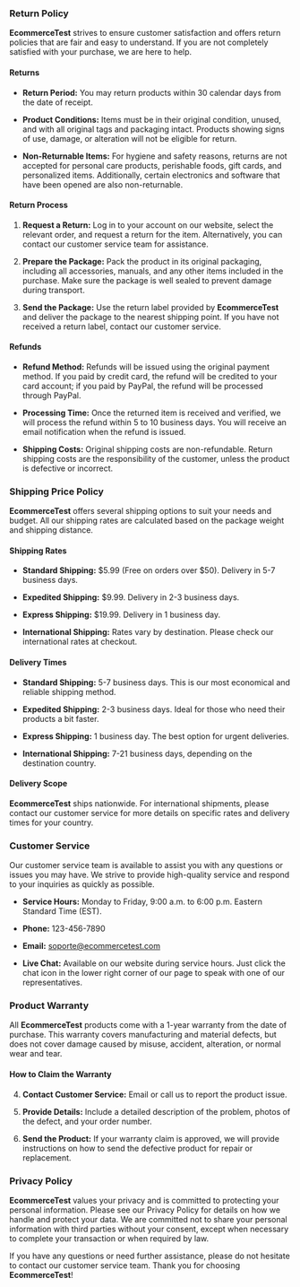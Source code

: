 ### **Return Policy**

**EcommerceTest** strives to ensure customer satisfaction and offers return policies that are fair and easy to understand. If you are not completely satisfied with your purchase, we are here to help.

#### **Returns**

- **Return Period:** You may return products within 30 calendar days from the date of receipt.

- **Product Conditions:** Items must be in their original condition, unused, and with all original tags and packaging intact. Products showing signs of use, damage, or alteration will not be eligible for return.

- **Non-Returnable Items:** For hygiene and safety reasons, returns are not accepted for personal care products, perishable foods, gift cards, and personalized items. Additionally, certain electronics and software that have been opened are also non-returnable.

#### **Return Process**

1. **Request a Return:** Log in to your account on our website, select the relevant order, and request a return for the item. Alternatively, you can contact our customer service team for assistance.

2. **Prepare the Package:** Pack the product in its original packaging, including all accessories, manuals, and any other items included in the purchase. Make sure the package is well sealed to prevent damage during transport.

3. **Send the Package:** Use the return label provided by **EcommerceTest** and deliver the package to the nearest shipping point. If you have not received a return label, contact our customer service.

#### **Refunds**

- **Refund Method:** Refunds will be issued using the original payment method. If you paid by credit card, the refund will be credited to your card account; if you paid by PayPal, the refund will be processed through PayPal.

- **Processing Time:** Once the returned item is received and verified, we will process the refund within 5 to 10 business days. You will receive an email notification when the refund is issued.

- **Shipping Costs:** Original shipping costs are non-refundable. Return shipping costs are the responsibility of the customer, unless the product is defective or incorrect.

### **Shipping Price Policy**

**EcommerceTest** offers several shipping options to suit your needs and budget. All our shipping rates are calculated based on the package weight and shipping distance.

#### **Shipping Rates**

- **Standard Shipping:** $5.99 (Free on orders over $50). Delivery in 5-7 business days.

- **Expedited Shipping:** $9.99. Delivery in 2-3 business days.

- **Express Shipping:** $19.99. Delivery in 1 business day.

- **International Shipping:** Rates vary by destination. Please check our international rates at checkout.

#### **Delivery Times**

- **Standard Shipping:** 5-7 business days. This is our most economical and reliable shipping method.

- **Expedited Shipping:** 2-3 business days. Ideal for those who need their products a bit faster.

- **Express Shipping:** 1 business day. The best option for urgent deliveries.

- **International Shipping:** 7-21 business days, depending on the destination country.

#### **Delivery Scope**

**EcommerceTest** ships nationwide. For international shipments, please contact our customer service for more details on specific rates and delivery times for your country.

### **Customer Service**

Our customer service team is available to assist you with any questions or issues you may have. We strive to provide high-quality service and respond to your inquiries as quickly as possible.

- **Service Hours:** Monday to Friday, 9:00 a.m. to 6:00 p.m. Eastern Standard Time (EST).

- **Phone:** 123-456-7890

- **Email:** soporte@ecommercetest.com

- **Live Chat:** Available on our website during service hours. Just click the chat icon in the lower right corner of our page to speak with one of our representatives.

### **Product Warranty**

All **EcommerceTest** products come with a 1-year warranty from the date of purchase. This warranty covers manufacturing and material defects, but does not cover damage caused by misuse, accident, alteration, or normal wear and tear.

#### **How to Claim the Warranty**

4. **Contact Customer Service:** Email or call us to report the product issue.

5. **Provide Details:** Include a detailed description of the problem, photos of the defect, and your order number.

6. **Send the Product:** If your warranty claim is approved, we will provide instructions on how to send the defective product for repair or replacement.

### **Privacy Policy**

**EcommerceTest** values your privacy and is committed to protecting your personal information. Please see our Privacy Policy for details on how we handle and protect your data. We are committed not to share your personal information with third parties without your consent, except when necessary to complete your transaction or when required by law.

If you have any questions or need further assistance, please do not hesitate to contact our customer service team. Thank you for choosing **EcommerceTest**!
